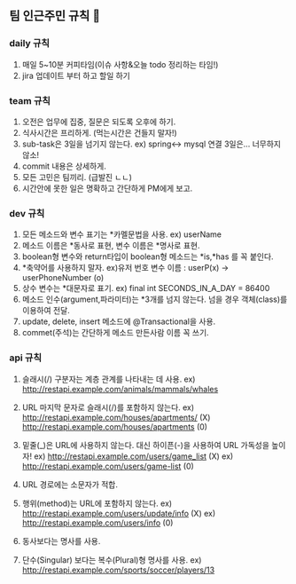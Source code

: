 ## 팀 인근주민 규칙 :running:


### daily 규칙
1. 매일 5~10분 커피타임(이슈 사항&오늘 todo 정리하는 타임!)
2. jira 업데이트 부터 하고 할일 하기

### team 규칙
1. 오전은 업무에 집중, 질문은 되도록 오후에 하기.
2. 식사시간은 프리하게. (먹는시간은 건들지 말자!)
3. sub-task은 3일을 넘기지 않는다. ex)  spring<-> mysql 연결 3일은... 너무하지 않소!
4. commit 내용은 상세하게. 
5. 모든 고민은 팀끼리. (급발진 ㄴㄴ)
6. 시간안에 못한 일은 명확하고 간단하게 PM에게 보고.

### dev 규칙
1. 모든 메소드와 변수 표기는 *카멜문법을 사용.  ex) userName
2. 메소드 이름은 *동사로 표현, 변수 이름은 *명사로 표현.
3. boolean형 변수와 return타입이 boolean형 메소드는 *is,*has 를 꼭 붙인다.
4. *축약어를 사용하지 말자. ex)유저 번호 변수 이름 :  userP(x) -> userPhoneNumber (o)
5. 상수 변수는 *대문자로 표기. ex) final int SECONDS_IN_A_DAY = 86400
6. 메소드 인수(argument,파라미터)는 *3개를 넘지 않는다. 넘을 경우 객체(class)를 이용하여 전달.
7. update, delete, insert 메소드에 @Transactional을 사용.
8. commet(주석)는 간단하게 메소드 만든사람 이름 꼭 쓰기.

### api 규칙
1. 슬래시(/) 구분자는 계층 관계를 나타내는 데 사용.
	ex) http://restapi.example.com/animals/mammals/whales
	
2. URL 마지막 문자로 슬래시(/)를 포함하지 않는다.
	ex) http://restapi.example.com/houses/apartments/ (X)
	    http://restapi.example.com/houses/apartments (0)
	    
3. 밑줄(_)은 URL에 사용하지 않는다. 대신 하이픈(-)을 사용하여 URL 가독성을 높이자!
	ex) http://restapi.example.com/users/game_list (X)
	ex) http://restapi.example.com/users/game-list (0)
	
4. URL 경로에는 소문자가 적합.	

5. 행위(method)는 URL에 포함하지 않는다.
	ex) http://restapi.example.com/users/update/info (X)
	ex) http://restapi.example.com/users/info (0)
	
6. 동사보다는 명사를 사용.  

7. 단수(Singular) 보다는 복수(Plural)형 명사를 사용.
	ex) http://restapi.example.com/sports/soccer/players/13